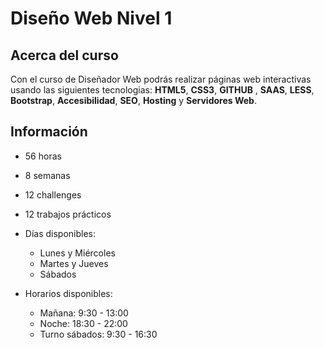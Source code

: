 # Diseño Web Nivel 1

## Acerca del curso

Con el curso de Diseñador Web podrás realizar páginas web interactivas usando las siguientes tecnologias: **HTML5**, **CSS3**, **GITHUB** , **SAAS**, **LESS**, **Bootstrap**, **Accesibilidad**, **SEO**, **Hosting** y **Servidores Web**.

## Información

* 56 horas
* 8 semanas
* 12 challenges
* 12 trabajos prácticos
* Días disponibles:
  * Lunes y Miércoles
  * Martes y Jueves 
  * Sábados

* Horarios disponibles:
  * Mañana: 9:30 - 13:00
  * Noche: 18:30 - 22:00
  * Turno sábados: 9:30 - 16:30






















                                                                                             

                                                                                                                         

